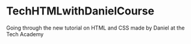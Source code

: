 # TechHTMLwithDanielCourse
Going through the new tutorial on HTML and CSS made by Daniel at the Tech Academy

